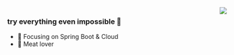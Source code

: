 <!--
**stormbroken/stormbroken** is a ✨ _special_ ✨ repository because its `README.md` (this file) appears on your GitHub profile.

Here are some ideas to get you started:

- 🔭 I’m currently working on ...
- 🌱 I’m currently learning ...
- 👯 I’m looking to collaborate on ...
- 🤔 I’m looking for help with ...
- 💬 Ask me about ...
- 📫 How to reach me: ...
- 😄 Pronouns: ...
- ⚡ Fun fact: ...
-->

<img align="right" src="https://github-readme-stats.vercel.app/api?username=stormbroken&show_icons=true&icon_color=CE1D2D&text_color=718096&bg_color=ffffff&hide_title=true" />

### try everything even impossible 👋

- :orange_book: Focusing on Spring Boot & Cloud
- :meat_on_bone: Meat lover
